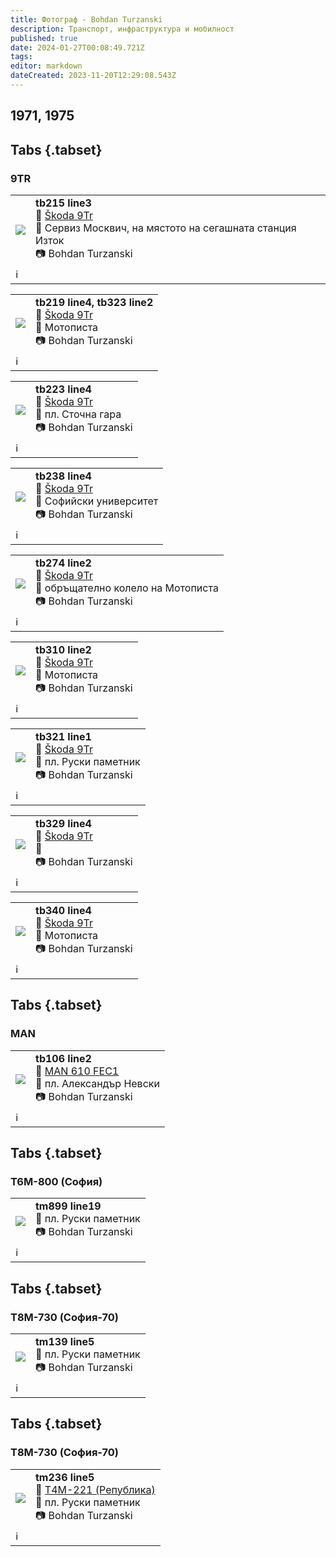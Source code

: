```yaml
---
title: Фотограф - Bohdan Turzanski
description: Транспорт, инфраструктура и мобилност
published: true
date: 2024-01-27T00:08:49.721Z
tags: 
editor: markdown
dateCreated: 2023-11-20T12:29:08.543Z
---
```


## 1971, 1975

## Tabs {.tabset}
### 9TR
<!--следващ пост--> 
<div class="table-responsive"><table style="width:100%"><tr>
<td><img src="http://46.10.181.183:1518/trinmo/gallery/bohdan-turzanski/tb215%20line3.jpg"></td>
<td><b><b>tb215 line3 </b></b> <br>🚎 <a href="/bg/public-transport/fleet-list/1964-Skoda-9Tr">Škoda 9Tr</a><br>📌 Сервиз Москвич, на мястото на сегашната станция Изток <br> 📷 Bohdan Turzanski</td></tr>
  <td colspan=2 >ℹ️ </td></table></div>
  
  
<!--следващ пост--> 
<div class="table-responsive"><table style="width:100%"><tr>
<td><img src="http://46.10.181.183:1518/trinmo/gallery/bohdan-turzanski/tb219%20line4%20tb323%20line2.jpg"></td>
<td><b><b>tb219 line4, tb323 line2 </b></b> <br>🚎 <a href="/bg/public-transport/fleet-list/1964-Skoda-9Tr">Škoda 9Tr</a><br>📌 Мотописта <br> 📷 Bohdan Turzanski</td></tr>
  <td colspan=2 >ℹ️ </td></table></div>

<!--следващ пост--> 
<div class="table-responsive"><table style="width:100%"><tr>
<td><img src="http://46.10.181.183:1518/trinmo/gallery/bohdan-turzanski/tb223%20line4.jpg"></td>
<td><b><b>tb223 line4 </b></b> <br>🚎 <a href="/bg/public-transport/fleet-list/1964-Skoda-9Tr">Škoda 9Tr</a><br>📌 пл. Сточна гара <br> 📷 Bohdan Turzanski</td></tr>
  <td colspan=2 >ℹ️ </td></table></div>
  
<!--следващ пост--> 
<div class="table-responsive"><table style="width:100%"><tr>
<td><img src="http://46.10.181.183:1518/trinmo/gallery/bohdan-turzanski/tb238%20line4.jpg"></td>
<td><b><b>tb238 line4 </b></b> <br>🚎 <a href="/bg/public-transport/fleet-list/1964-Skoda-9Tr">Škoda 9Tr</a><br>📌 Софийски университет <br> 📷 Bohdan Turzanski</td></tr>
  <td colspan=2 >ℹ️ </td></table></div>
  

<!--следващ пост--> 
<div class="table-responsive"><table style="width:100%"><tr>
<td><img src="http://46.10.181.183:1518/trinmo/gallery/bohdan-turzanski/tb274%20line2.jpg"></td>
<td><b><b>tb274 line2 </b></b> <br>🚎 <a href="/bg/public-transport/fleet-list/1964-Skoda-9Tr">Škoda 9Tr</a><br>📌 обръщателно колело на Мотописта <br> 📷 Bohdan Turzanski</td></tr>
  <td colspan=2 >ℹ️ </td></table></div>

<!--следващ пост--> 
<div class="table-responsive"><table style="width:100%"><tr>
<td><img src="http://46.10.181.183:1518/trinmo/gallery/bohdan-turzanski/tb310%20line2.jpg"></td>
<td><b><b>tb310 line2 </b></b> <br>🚎 <a href="/bg/public-transport/fleet-list/1964-Skoda-9Tr">Škoda 9Tr</a><br>📌 Мотописта <br> 📷 Bohdan Turzanski</td></tr>
  <td colspan=2 >ℹ️ </td></table></div>


<!--следващ пост--> 
<div class="table-responsive"><table style="width:100%"><tr>
<td><img src="http://46.10.181.183:1518/trinmo/gallery/bohdan-turzanski/tb321%20line1.jpg"></td>
<td><b><b>tb321 line1 </b></b> <br>🚎 <a href="/bg/public-transport/fleet-list/1964-Skoda-9Tr">Škoda 9Tr</a><br>📌 пл. Руски паметник <br> 📷 Bohdan Turzanski</td></tr>
  <td colspan=2 >ℹ️ </td></table></div>
  
<!--следващ пост--> 
<div class="table-responsive"><table style="width:100%"><tr>
<td><img src="http://46.10.181.183:1518/trinmo/gallery/bohdan-turzanski/tb329%20line4.jpg"></td>
<td><b><b>tb329 line4 </b></b> <br>🚎 <a href="/bg/public-transport/fleet-list/1964-Skoda-9Tr">Škoda 9Tr</a><br>📌  <br> 📷 Bohdan Turzanski</td></tr>
  <td colspan=2 >ℹ️ </td></table></div>
  
<!--следващ пост--> 
<div class="table-responsive"><table style="width:100%"><tr>
<td><img src="http://46.10.181.183:1518/trinmo/gallery/bohdan-turzanski/tb340%20line4.jpg"></td>
<td><b><b>tb340 line4 </b></b> <br>🚎 <a href="/bg/public-transport/fleet-list/1964-Skoda-9Tr">Škoda 9Tr</a><br>📌 Мотописта <br> 📷 Bohdan Turzanski</td></tr>
  <td colspan=2 >ℹ️ </td></table></div>
  
  
  
## Tabs {.tabset}
### MAN
  
<!--следващ пост--> 
<div class="table-responsive"><table style="width:100%"><tr>
<td><img src="http://46.10.181.183:1518/trinmo/gallery/bohdan-turzanski/tb106.jpg"></td>
<td><b><b>tb106 line2 </b></b><br>🚎 <a href="/bg/public-transport/fleet-list/1958-MAN-610-FEC1">MAN 610 FEC1</a><br>📌 пл. Александър Невски<br> 📷 Bohdan Turzanski<br></td></tr>
  <td colspan=2 >ℹ️ </td></table></div>
  
 
  
  
## Tabs {.tabset}
### T6M-800 (София)
<!--следващ пост--> 
<div class="table-responsive"><table style="width:100%"><tr>
<td><img src="http://46.10.181.183:1518/trinmo/gallery/bohdan-turzanski/tm899%20line19.jpg"></td>
<td><b><b>tm899 line19 </b></b><br>📌 пл. Руски паметник <br> 📷 Bohdan Turzanski</td></tr>
  <td colspan=2 >ℹ️ </td></table></div>
  
  

## Tabs {.tabset}
### T8M-730 (София-70)
<!--следващ пост--> 
<div class="table-responsive"><table style="width:100%"><tr>
<td><img src="http://46.10.181.183:1518/trinmo/gallery/bohdan-turzanski/tm139.jpg"></td>
<td><b><b>tm139 line5</b></b><br>📌 пл. Руски паметник <br> 📷 Bohdan Turzanski</td></tr>
  <td colspan=2 >ℹ️ </td></table></div>
  

## Tabs {.tabset}
### T8M-730 (София-70)
<!--следващ пост--> 
<div class="table-responsive"><table style="width:100%"><tr>
<td><img src="http://46.10.181.183:1518/trinmo/gallery/bohdan-turzanski/tm236%20line5.jpg"></td>
<td><b><b>tm236 line5</b></b><br>🚎 <a href="/bg/public-transport/fleet-list/1951-T4M-221">T4M-221 (Република)</a><br>📌 пл. Руски паметник <br> 📷 Bohdan Turzanski</td></tr>
  <td colspan=2 >ℹ️ </td></table></div>
   
   
   
